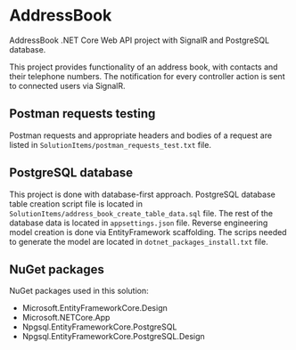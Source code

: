 # AddressBook
AddressBook .NET Core Web API project with SignalR and PostgreSQL database. 

This project provides functionality of an address book, with contacts and their telephone numbers. 
The notification for every controller action is sent to connected users via SignalR. 

## Postman requests testing
Postman requests and appropriate headers and bodies of a request are listed in `SolutionItems/postman_requests_test.txt` file. 

## PostgreSQL database
This project is done with database-first approach. 
PostgreSQL database table creation script file is located in `SolutionItems/address_book_create_table_data.sql` file. 
The rest of the database data is located in `appsettings.json` file. 
Reverse engineering model creation is done via EntityFramework scaffolding. The scrips needed to generate the model are located in `dotnet_packages_install.txt` file. 

## NuGet packages
NuGet packages used in this solution: 
- Microsoft.EntityFrameworkCore.Design
- Microsoft.NETCore.App
- Npgsql.EntityFrameworkCore.PostgreSQL
- Npgsql.EntityFrameworkCore.PostgreSQL.Design
